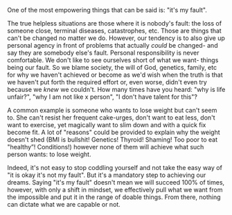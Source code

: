One of the most empowering things that can be said is: "it's my fault". 

The true helpless situations are those where it is nobody's fault: the loss of someone close, terminal diseases, catastrophes, etc. Those are things that can't be changed no matter we do. However, our tendency is to also give up personal agency in front of problems that actually _could_ be changed- and say they are somebody else's fault. Personal responsibility is never comfortable. We don't like to see ourselves short of what we want- things being our fault. So we blame society, the will of God, genetics, family, etc for why we haven't achieved or become as we'd wish when the truth is that we haven't put forth the required effort or, even worse, didn't even try because we _knew_ we couldn't. How many times have you heard: "why is life unfair?", "why I am not like x person", "I don't have talent for this"?

A common example is someone who wants to lose weight but can't seem to. She can't resist her frequent cake-urges, don't want to eat less, don't want to exercise, yet magically want to slim down and with a quick fix become fit. A lot of "reasons" could be provided to explain why the weight doesn't shed (BMI is bullshit! Genetics! Thyroid! Shaming! Too poor to eat "healthy”! Conditions!) however none of them will achieve what such person wants: to lose weight.

Indeed, it's not easy to stop coddling yourself and not take the easy way of "it is okay it's not my fault". But it's a mandatory step to achieving our dreams. Saying "it's my fault" doesn't mean we will succeed 100% of times, however, with only a shift in mindset, we effectively pull what we want from the impossible and put it in the range of doable things. From there, nothing can dictate what we are capable or not.
